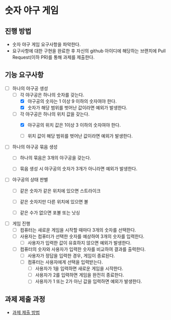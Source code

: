 # 숫자 야구 게임
## 진행 방법
* 숫자 야구 게임 요구사항을 파악한다.
* 요구사항에 대한 구현을 완료한 후 자신의 github 아이디에 해당하는 브랜치에 Pull Request(이하 PR)를 통해 과제를 제출한다.

## 기능 요구사항
* [ ] 하나의 야구공 생성
  * [ ] 각 야구공은 하나의 숫자를 갖는다.
    * [x] 야구공의 숫자는 1 이상 9 이하의 숫자여야 한다.
    * [x] 숫자가 해당 범위를 벗어난 값이라면 예외가 발생한다.
  * [ ] 각 야구공은 하나의 위치 값을 갖는다.
    * [x] 야구공의 위치 값은 1이상 3 이하의 숫자여야 한다.
    * [ ] 위치 값이 해당 범위를 벗어난 값이라면 예외가 발생한다.


* [ ] 하나의 야구공 묶음 생성
  * [ ] 하나의 묶음은 3개의 야구공을 갖는다.
  * [ ] 묶음 생성 시 야구공의 숫자가 3개가 아니라면 예외가 발생한다.


* [ ] 야구공의 상태 판별
  * [ ] 같은 숫자가 같은 위치에 있으면 스트라이크
  * [ ] 같은 숫자지만 다른 위치에 있으면 볼
  * [ ] 같은 수가 없으면 포볼 또는 낫싱


* [ ] 게임 진행
  * [ ] 컴퓨터는 새로운 게임을 시작할 때마다 3개의 숫자를 선택한다.
  * [ ] 사용자는 컴퓨터가 선택한 숫자를 예상하여 3개의 숫자를 입력한다.
    * [ ] 사용자가 입력한 값이 유효하지 않으면 예외가 발생한다.
  * [ ] 컴퓨터의 숫자와 사용자가 입력한 숫자를 비교하여 결과를 출력한다.
    * [ ] 사용자가 정답을 입력한 경우, 게임이 종료된다.
    * [ ] 컴퓨터는 사용자에게 선택을 입력받는다.
      * [ ] 사용자가 1을 입력하면 새로운 게임을 시작한다.
      * [ ] 사용자가 2를 입력하면 게임을 완전히 종료한다.
      * [ ] 사용자가 1 또는 2가 아닌 값을 입력하면 예외가 발생한다.

## 과제 제출 과정
* [과제 제출 방법](https://github.com/next-step/nextstep-docs/tree/master/precourse)
